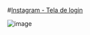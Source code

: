 #[Instagram - Tela de login](https://iglogin-naph4r.vercel.app)

![image](https://user-images.githubusercontent.com/104214681/196589986-2aadeab9-0888-44b2-a2de-b5fe98668f82.png)


